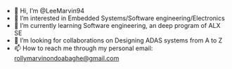 - 👋 Hi, I’m @LeeMarvin94
- 👀 I’m interested in Embedded Systems/Software engineering/Electronics
- 🌱 I’m currently learning Software engineering, an deep program of ALX SE
- 💞️ I’m looking for collaborations on Designing  ADAS systems from A to Z
- 📫 How to reach me through my personal email: rollymarvinondoabaghe@gmail.com

<!---
LeeMarvin94/LeeMarvin94 is a ✨ special ✨ repository because its `README.md` (this file) appears on your GitHub profile.
You can click the Preview link to take a look at your changes.
--->
